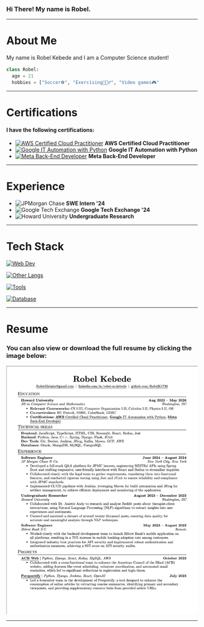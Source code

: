 ### Hi There! My name is Robel.
-----
# About Me
My name is Robel Kebede and I am a Computer Science student!

```python
class Robel:
  age = 21
  hobbies = ["Soccer⚽️", "Exercising🏋🏽‍♂️", "Video games🎮"
```
-----

# Certifications

#### I have the following certifications:

- [![AWS Certified Cloud Practitioner](https://skillicons.dev/icons?i=aws&theme=dark)](https://www.credly.com/badges/6acf04b2-2a62-4a85-a331-1aaf2d7b7e83) **AWS Certified Cloud Practitioner**
- [![Google IT Automation with Python](https://skillicons.dev/icons?i=googlecloud&theme=dark)](https://www.coursera.org/account/accomplishments/specialization/certificate/EJ3QBE35UXYU) **Google IT Automation with Python**
- [![Meta Back-End Developer](https://img.shields.io/badge/Meta-4267B2?logo=meta&logoColor=white&style=for-the-badge)]([https://www.coursera.org/professional-certificates/meta-back-end-developer](https://www.coursera.org/account/accomplishments/specialization/certificate/QNR26LZ85BU8)) **Meta Back-End Developer**

-----

# Experience

- ![JPMorgan Chase](https://img.shields.io/badge/J.P.%20Morgan%20Chase-003A6D?logo=jpmorgan&logoColor=white&style=for-the-badge) **SWE Intern '24**
- ![Google Tech Exchange](https://skillicons.dev/icons?i=googlecloud&theme=dark) **Google Tech Exchange '24**
- ![Howard University](https://img.shields.io/badge/Howard%20University-FFFFFF?logo=howard-university&logoColor=blue&style=for-the-badge) **Undergraduate Research** 

-----

# Tech Stack
[![Web Dev](https://skillicons.dev/icons?i=html,css,js,ts,express,react,nodejs,tailwind,next&theme=dark)](https://skillicons.dev)

[![Other Langs](https://skillicons.dev/icons?i=python,java,cpp,c&theme=dark)](https://skillicons.dev)

[![Tools](https://skillicons.dev/icons?i=vscode,idea,postman,git,vercel,heroku,github,docker,jenkins,kafka,maven,&theme=dark)](https://skillicons.dev)

[![Database](https://skillicons.dev/icons?i=aws,mongodb,mysql,postgresql,&theme=dark)](https://skillicons.dev)


-----

# Resume

### You can also view or download the full resume by clicking the image below:

[<img src="./Resume-Preview.png" alt="Resume Preview" width="550"/>](./Robel-Kebede-Resume.pdf)


-----


